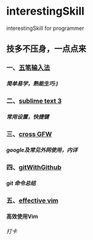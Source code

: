 # interestingSkill
interestingSkill for programmer

## 技多不压身，一点点来

### 一、[五笔输入法](https://github.com/kakuchange/interestingSkill/blob/master/wuBi.md)
##### 简单易学，熟能生巧:)

### 二、[sublime text 3](https://github.com/kakuchange/interestingSkill/blob/master/sublime%20text%203.md)
##### 常用设置，快捷键
### 三、[cross GFW](https://github.com/kakuchange/interestingSkill/blob/master/cross%20GFW.md)
##### google及常见外网使用，内详

### 四、[gitWithGithub](https://github.com/kakuchange/interestingSkill/blob/master/gitWithGithub.md)
##### git 命令总结

### 五、[effective vim](https://github.com/kakuchange/interestingSkill/blob/master/effectiveVim.md)
#### 高效使用Vim 
 
 
 
 
 
 
 
###### 打卡 
